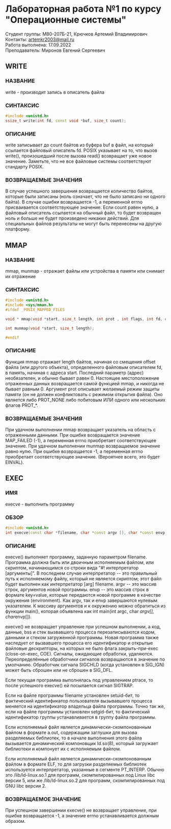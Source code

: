 # Лабораторная работа №1 по курсу "Операционные системы"

Студент группы: M80-207Б-21, Крючков Артемий Владимирович\
Контакты: artemkr2003@mail.ru\
Работа выполнена: 17.09.2022\
Преподаватель: Миронов Евгений Сергеевич

## WRITE

### НАЗВАНИЕ

write - производит запись в описатель файла  

### СИНТАКСИС

```c++
#include <unistd.h>
ssize_t write(int fd, const void *buf, size_t count);  
```

### ОПИСАНИЕ

write записывает до count байтов из буфера buf в файл, на который ссылается файловый описатель fd. POSIX указывает на то, что вызов write(), произошедший после вызова read() возвращает уже новое значение. Заметьте, что не все файловые системы соответствуют стандарту POSIX.  

### ВОЗВРАЩАЕМЫЕ ЗНАЧЕНИЯ

В случае успешного завершения возвращается количество байтов, которые были записаны (ноль означает, что не было записано ни одного байта). В случае ошибки возвращается -1, а переменной errno присваивается соответствующее значение. Если count равен нулю, а файловый описатель ссылается на обычный файл, то будет возвращен ноль и больше не будет произведено никаких действий. Для специальных файлов результаты не могут быть перенесены на другую платформу.

## MMAP

### НАЗВАНИЕ

mmap, munmap - отражает файлы или устройства в памяти или снимает их отражение

### СИНТАКСИС

```c++
#include <unistd.h>
#include <sys/mman.h>
#ifdef _POSIX_MAPPED_FILES

void * mmap(void *start, size_t length, int prot , int flags, int fd, off_t offset);

int munmap(void *start, size_t length);

#endif  
```

### ОПИСАНИЕ

Функция mmap отражает length байтов, начиная со смещения offset файла (или другого объекта), определенного файловым описателем fd, в память, начиная с адреса start. Последний параметр (адрес) необязателен, и обычно бывает равен 0. Настоящее местоположение отраженных данных возвращается самой функцией mmap, и никогда не бывает равным 0.
Аргумент prot описывает желаемый режим защиты памяти (он не должен конфликтовать с режимом открытия файла). Оно является либо PROT_NONE либо побитовым ИЛИ одного или нескольких флагов PROT_*.

### ВОЗВРАЩАЕМЫЕ ЗНАЧЕНИЯ

При удачном выполнении mmap возвращает указатель на область с отраженными данными. При ошибке возвращается значение MAP_FAILED (-1), а переменная errno приобретает соответствующее значение. При удачном выполнении munmap возвращаемое значение равно нулю. При ошибке возвращается -1, а переменная errno приобретает соответствующее значение. (Вероятнее всего, это будет EINVAL).

## EXEC

### ИМЯ

execve - выполнить программу  

### ОБЗОР

```c++
#include <unistd.h>
int execve(const char *filename, char *const argv [], char *const envp[]);  
```

### ОПИСАНИЕ

execve() выполняет программу, заданную параметром filename. Программа должна быть или двоичным исполняемым файлом, или скриптом, начинающимся со строки вида "#! интерпретатор [аргументы]". В последнем случае интерпретатор -- это правильный путь к исполняемому файлу, который не является скриптом; этот файл будет выполнен как интерпретатор [arg] filename.
argv -- это массив строк, аргументов новой программы. envp -- это массив строк в формате key=value, которые передаются новой программе в качестве окружения (environment). Как argv, так и envp завершаются нулевым указателем. К массиву аргументов и к окружению можно обратиться из функции main(), которая объявлена как int main(int argc, char *argv[], char*envp[]).

execve() не возвращает управление при успешном выполнении, а код, данные, bss и стек вызвавшего процесса перезаписываются кодом, данными и стеком загруженной программы. Новая программа также наследует от вызвавшего процесса его идентификатор и открытые файловые дескрипторы, на которых не было флага закрыть-при-exec (close-on-exec, COE). Сигналы, ожидающие обработки, удаляются. Переопределённые обработчики сигналов возвращаются в значение по умолчанию. Обработчик сигнала SIGCHLD (когда установлен в SIG_IGN) может быть сброшен или не сброшен в SIG_DFL.

Если текущая программа выполнялась под управлением ptrace, то после успешного execve() ей посылается сигнал SIGTRAP.

Если на файле программы filename установлен setuid-бит, то фактический идентификатор пользователя вызывавшего процесса меняется на идентификатор владельца файла программы. Точно так же, если на файле программы установлен setgid-бит, то фактический идентификатор группы устанавливается в группу файла программы.

Если исполняемый файл является динамически-скомпонованным файлом в формате a.out, содержащим заглушки для вызова разделяемых библиотек, то в начале выполнения этого файла вызывается динамический компоновщик ld.so(8), который загружает библиотеки и компонует их с исполняемым файлом.

Если исполняемый файл является динамически-скомпонованным файлом в формате ELF, то для загрузки разделяемых библиотек используется интерпретатор, указанные в сегменте PT_INTERP. Обычно это /lib/ld-linux.so.1 для программ, скомпилированных под Linux libc версии 5, или же /lib/ld-linux.so.2 для программ, скомпилированных под GNU libc версии 2.

### ВОЗВРАЩАЕМОЕ ЗНАЧЕНИЕ

При успешном завершении execve() не возвращает управление, при ошибке возвращается -1, а значение errno устанавливается должным образом.
